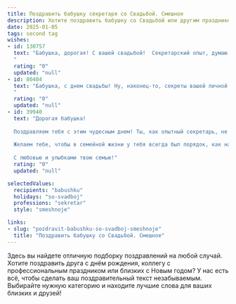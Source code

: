 ```yaml
---
title: Поздравить бабушку секретаря со Свадьбой. Смешное
description: Хотите поздравить бабушку со Свадьбой или другим праздником? Наш ИИ создаст незабываемое поздравление, а вы обязательно выделитесь среди других.  
date: 2025-01-05
tags: second tag
wishes:
- id: 130757
  text: "Бабушка, дорогая! С вашей свадьбой!  Секретарский опыт, думаю, пригодится в этом новом, семейном предприятии –  умение организовывать, протоколировать и, главное,  держать всё в секрете (от внуков, разумеется!).  Пусть ваша семейная жизнь будет такой же долгой и счастливой, как ваш стаж работы, а конфликты решаются так же быстро, как вы печатаете на машинке!  Горько!
  "
  rating: "0"
  updated: "null"
- id: 80404
  text: "Бабушка, с днем свадьбы! Ну, наконец-то, секреты вашей личной жизни перестали быть секретами для всех!  Теперь вы официально связали свою судьбу, и пусть эта новая глава будет наполнена сладкими моментами, крепкой любовью и, конечно же, внуками!  🎉💖
  "
  rating: "0"
  updated: "null"
- id: 39940
  text: "Дорогая бабушка!
  
  Поздравляем тебя с этим чудесным днем! Ты, как опытный секретарь, не только прекрасно справляешься с документами, но и знаешь, как организовать личные дела! Теперь в твоем расписании добавится еще одна важная встреча – с новым званием «супруга»!
  
  Желаем тебе, чтобы в семейной жизни у тебя всегда был порядок, как на рабочем столе, чтобы \"материалы\" никогда не путались, а \"совещания\" проходили без лишнего ворчания! Пусть радость и счастье будут записаны в твоем жизненном календаре с начертанными яркими маркерами!
  
  С любовью и улыбками твою семью!"
  rating: "0"
  updated: "null"

selectedValues:
  recipients: "babushku"
  holidays: "so-svadboj"
  professions: "sekretar"
  style: "smeshnoje"

links:
- slug: "pozdravit-babushku-so-svadboj-smeshnoje"
  title: "Поздравить бабушку со Свадьбой. Смешное"
---
```


Здесь вы найдете отличную подборку поздравлений на любой случай.
Хотите поздравить друга с днём рождения, коллегу с профессиональным праздником или близких с Новым годом? У нас есть всё, чтобы сделать ваш поздравительный текст незабываемым. Выбирайте нужную категорию и находите лучшие слова для ваших близких и друзей!
